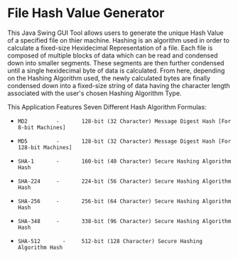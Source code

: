 # File Hash Value Generator
This Java Swing GUI Tool allows users to generate the unique Hash Value of a specified file on thier machine. Hashing is an algorithm used in order to calculate a fixed-size Hexidecimal Representation of a file. Each file is composed of multiple blocks of data which can be read and condensed down into smaller segments. These segments are then further condensed until a single hexidecimal byte of data is calculated. From here, depending on the Hashing Algorithm used, the newly calculated bytes are finally condensed down into a fixed-size string of data having the character length associated with the user's chosen Hashing Algorithm Type.

This Application Features Seven Different Hash Algorithm Formulas:

*     MD2         -       128-bit (32 Character) Message Digest Hash [For 8-bit Machines]
*     MD5         -       128-bit (32 Character) Message Digest Hash [For 128-bit Machines]
*     SHA-1       -       160-bit (40 Character) Secure Hashing Algorithm Hash
*     SHA-224     -       224-bit (56 Character) Secure Hashing Algorithm Hash
*     SHA-256     -       256-bit (64 Character) Secure Hashing Algorithm Hash
*     SHA-348     -       338-bit (96 Character) Secure Hashing Algorithm Hash
*     SHA-512       -     512-bit (128 Character) Secure Hashing Algorithm Hash
